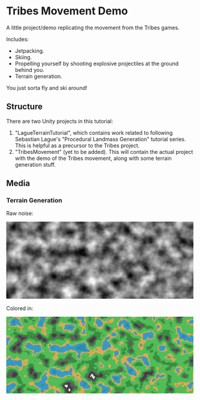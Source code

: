# Tribes Movement Demo

A little project/demo replicating the movement from the Tribes games.

Includes:
- Jetpacking.
- Skiing.
- Propelling yourself by shooting explosive projectiles at the ground behind you.
- Terrain generation.

You just sorta fly and ski around!

## Structure

There are two Unity projects in this tutorial:

1. "LagueTerrainTutorial", which contains work related to following Sebastian Lague's "Procedural Landmass Generation" tutorial series. This is helpful as a precursor to the Tribes project.
2. "TribesMovement" (yet to be added). This will contain the actual project with the demo of the Tribes movement, along with some terrain generation stuff.

## Media

### Terrain Generation

Raw noise:

<img src="./media/2d-terrain-noise.png" width="500">

Colored in:

<img src="./media/2d-terrain-color.png" width="500">
